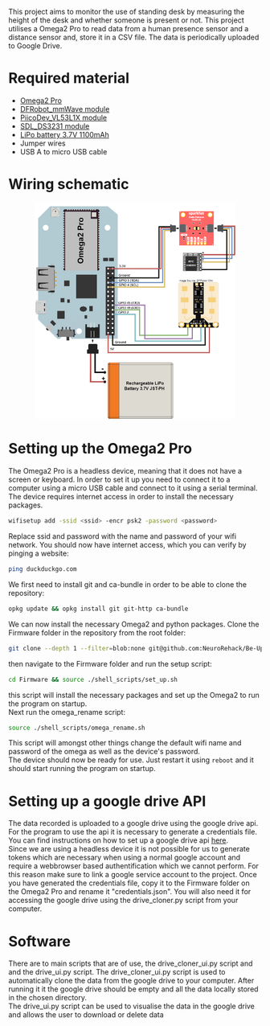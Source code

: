 This project aims to monitor the use of standing desk by measuring the height of the desk and whether someone is present or not.
This project utilises a Omega2 Pro to read data from a human presence sensor and a distance sensor and, store it in a CSV file. The data is periodically uploaded to Google Drive.



# Required material
- [Omega2 Pro](https://onion.io/store/omega2-pro/)
- [DFRobot_mmWave module](https://www.dfrobot.com/product-2282.html)
- [PiicoDev_VL53L1X module](https://www.sparkfun.com/products/14722)
- [SDL_DS3231 module](https://www.jaycar.com.au/rtc-clock-module-for-raspberry-pi/p/XC9044?pos=1&queryId=f5734bdf10cb6c5024d07c37201f1d5b&sort=relevance&searchText=rtc)
- [LiPo battery 3.7V 1100mAh](https://core-electronics.com.au/polymer-lithium-ion-battery-1000mah-38458.html)
- Jumper wires
- USB A to micro USB cable
  


# Wiring schematic
<!--embed image center a resized with original ratio: Documentation/Wiring_Diagram.png-->
<p align="center">
  <img src="Documentation/Wiring_Diagram.png" width="400">
</p>

# Setting up the Omega2 Pro
The Omega2 Pro is a headless device, meaning that it does not have a screen or keyboard. In order to set it up you need to connect it to a computer using a micro USB cable and connect to it using a serial terminal.
The device requires internet access in order to install the necessary packages.

```sh
wifisetup add -ssid <ssid> -encr psk2 -password <password>
```

Replace ssid and password with the name and password of your wifi network.
You should now have internet access, which you can verify by pinging a website:

```sh
ping duckduckgo.com
```

We first need to install git and ca-bundle in order to be able to clone the repository:
```sh
opkg update && opkg install git git-http ca-bundle
```
We can now install the necessary Omega2 and python packages. Clone the Firmware folder in the repository from the root folder:
```sh
git clone --depth 1 --filter=blob:none git@github.com:NeuroRehack/Be-Up-Standing.git && mv ./Be-Up-Standing/Firmware . && rm -r Be-Up-Standing
```
then navigate to the Firmware folder and run the setup script:
```sh
cd Firmware && source ./shell_scripts/set_up.sh
```
this script will install the necessary packages and set up the Omega2 to run the program on startup.  
Next run the omega_rename script:
```sh
source ./shell_scripts/omega_rename.sh
```
This script will amongst other things change the default wifi name and password of the omega as well as the device's password.  
The device should now be ready for use. Just restart it using ```reboot``` and it should start running the program on startup.

# Setting up a google drive API
The data recorded is uploaded to a google drive using the google drive api. For the program to use the api it is necessary to generate a credentials file.
You can find instructions on how to set up a google drive api [here](https://developers.google.com/drive/api/quickstart/python).  
Since we are using a headless device it is not possible for us to generate tokens which are necessary when using a normal google account and require a webbrowser based authentification which we cannot perform. For this reason make sure to link a google service account to the project.
Once you have generated the credentials file, copy it to the Firmware folder on the Omega2 Pro and rename it "credentials.json". You will also need it for accessing the google drive using the drive_cloner.py script from your computer.

# Software
There are to main scripts that are of use, the drive_cloner_ui.py script and and the drive_ui.py script. The drive_cloner_ui.py script is used to automatically clone the data from the google drive to your computer. After running it it the google drive should be empty and all the data locally stored in the chosen directory.  
The drive_ui.py script can be used to visualise the data in the google drive and allows the user to download or delete data